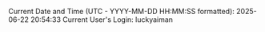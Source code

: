 Current Date and Time (UTC - YYYY-MM-DD HH:MM:SS formatted): 2025-06-22 20:54:33
Current User's Login: luckyaiman
